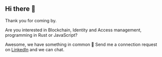 ## Hi there 👋

Thank you for coming by. 

Are you interested in Blockchain, Identity and Access management, programming in Rust or JavaScript? 

Awesome, we have something in common 🔭 Send me a connection request on [LinkedIn](https://uk.linkedin.com/in/saltukalakus) and we can chat. 

<!--
**saltukalakus/saltukalakus** is a ✨ _special_ ✨ repository because its `README.md` (this file) appears on your GitHub profile.

Here are some ideas to get you started:

- 🔭 I’m currently working on ...
- 🌱 I’m currently learning ...
- 👯 I’m looking to collaborate on ...
- 🤔 I’m looking for help with ...
- 💬 Ask me about ...
- 📫 How to reach me: ...
- 😄 Pronouns: ...
- ⚡ Fun fact: ...


⭐️⭐️⭐️ 👉 my projects if you found them useful 🫣

All contributions (PRs, Issues, Questions) are welcome!

-->

<!--
| <a><img align="center" src="https://github-readme-stats.vercel.app/api?username=saltukalakus&show_icons=true&include_all_commits=true&theme=buefy&hide_border=true" alt="Anurag's github stats" /></a> | <a><img align="center" src="https://github-readme-stats.vercel.app/api/top-langs/?username=saltukalakus&layout=compact&theme=buefy&hide_border=true" /></a> |
| ------------- | ------------- |
-->
